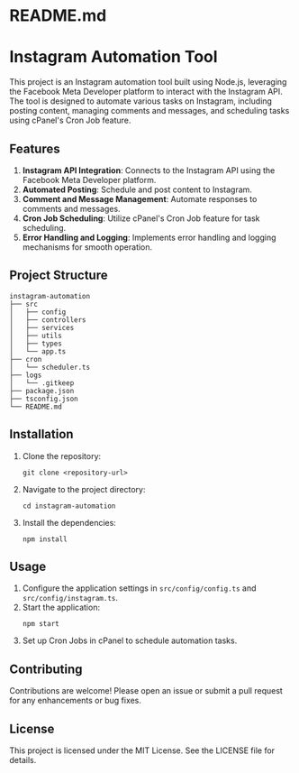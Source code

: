 # README.md

# Instagram Automation Tool

This project is an Instagram automation tool built using Node.js, leveraging the Facebook Meta Developer platform to interact with the Instagram API. The tool is designed to automate various tasks on Instagram, including posting content, managing comments and messages, and scheduling tasks using cPanel's Cron Job feature.

## Features

1. **Instagram API Integration**: Connects to the Instagram API using the Facebook Meta Developer platform.
2. **Automated Posting**: Schedule and post content to Instagram.
3. **Comment and Message Management**: Automate responses to comments and messages.
4. **Cron Job Scheduling**: Utilize cPanel's Cron Job feature for task scheduling.
5. **Error Handling and Logging**: Implements error handling and logging mechanisms for smooth operation.

## Project Structure

```
instagram-automation
├── src
│   ├── config
│   ├── controllers
│   ├── services
│   ├── utils
│   ├── types
│   └── app.ts
├── cron
│   └── scheduler.ts
├── logs
│   └── .gitkeep
├── package.json
├── tsconfig.json
└── README.md
```

## Installation

1. Clone the repository:
   ```
   git clone <repository-url>
   ```
2. Navigate to the project directory:
   ```
   cd instagram-automation
   ```
3. Install the dependencies:
   ```
   npm install
   ```

## Usage

1. Configure the application settings in `src/config/config.ts` and `src/config/instagram.ts`.
2. Start the application:
   ```
   npm start
   ```
3. Set up Cron Jobs in cPanel to schedule automation tasks.

## Contributing

Contributions are welcome! Please open an issue or submit a pull request for any enhancements or bug fixes.

## License

This project is licensed under the MIT License. See the LICENSE file for details.